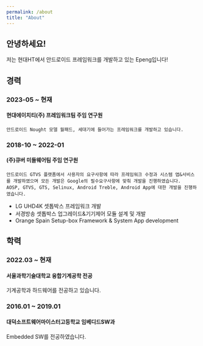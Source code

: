 ```yaml
---
permalink: /about
title: "About"
---
```


## 안녕하세요!  
저는 현대HT에서 안드로이드 프레임워크를 개발하고 있는 Epeng입니다!

## 경력
### 2023-05 ~ 현재 
#### 현대에이치티(주) 프레임워크팀 주임 연구원
    안드로이드 Nought 모델 월패드, 세대기에 들어가는 프레임워크를 개발하고 있습니다.


### 2018-10 ~ 2022-01
#### (주)큐버 미들웨어팀 주임 연구원
    안드로이드 GTVS 플랫폼에서 사용자의 요구사항에 따라 프레임워크 수정과 시스템 앱&서비스를 개발하였으며 모든 개발은 Google의 필수요구사항에 맞춰 개발을 진행하였습니다.
    AOSP, GTVS, GTS, Selinux, Android Treble, Android App에 대한 개발을 진행하였습니다.
- LG UHD4K 셋톱박스 프레임워크 개발
- 서경방송 셋톱박스 업그레이드&기기제어 모듈 설계 및 개발
- Orange Spain Setup-box Framework & System App development

## 학력
### 2022.03 ~ 현재
#### 서울과학기술대학교 융합기계공학 전공
기계공학과 하드웨어를 전공하고 있습니다.

### 2016.01 ~ 2019.01
#### 대덕소프트웨어마이스터고등학교 임베디드SW과
Embedded SW를 전공하였습니다.